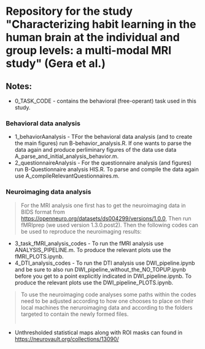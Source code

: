 # Repository for the study "Characterizing habit learning in the human brain at the individual and group levels: a multi-modal MRI study" (Gera et al.)


## Notes:
* 0_TASK_CODE - contains the behavioral (free-operant) task used in this study.
### Behavioral data analysis
* 1_behaviorAanalysis - TFor the behavioral data analysis (and to create the main figures) run  B-behavior_analysis.R. If one wants to parse the data again and produce perliminary figures of the data use data A_parse_and_initial_analysis_behavior.m.
* 2_questionnaireAnalysis - For the questionnaire analysis (and figures) run B-Questionnaire analysis HIS.R. To parse and compile the data again use A_compileRelevantQuestionnaires.m.
### Neuroimaging data analysis
> For the MRI analysis one first has to get the neuroimaging data in BIDS format from https://openneuro.org/datasets/ds004299/versions/1.0.0, Then run fMRIprep (we used version 1.3.0.post2). Then the following codes can be used to reproduce the neuroimaging results:
* 3_task_fMRI_analysis_codes - To run the fMRI analysis use ANALYSIS_PIPELINE.m. To produce the relevant plots use the fMRI_PLOTS.ipynb.
* 4_DTI_analysis_codes - To run the DTI analysis use DWI_pipeline.ipynb and be sure to also run DWI_pipeline_without_the_NO_TOPUP.ipynb before you get to a point explicitly indicated in DWI_pipeline.ipynb. To produce the relevant plots use the DWI_pipeline_PLOTS.ipynb.

> To use the neuroimaging code analyses some paths within the codes need to be adjusted according to how one chooses to place on their local machines the neruroimaging data and according to the folders targeted to contain the newly formed files.
<br/><br/>
* Unthresholded statistical maps along with ROI masks can found in https://neurovault.org/collections/13090/
<br/><br/>

